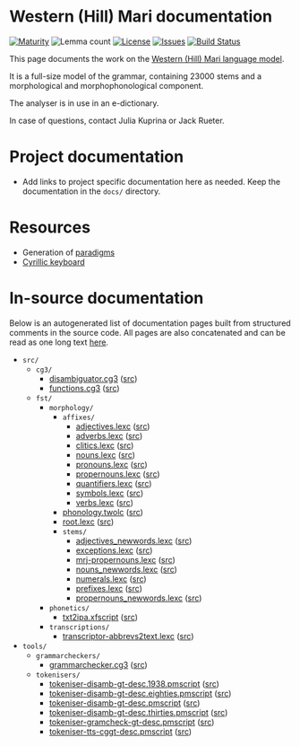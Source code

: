 # Western (Hill) Mari documentation

[![Maturity](https://img.shields.io/endpoint?url=https%3A%2F%2Fraw.githubusercontent.com%2Fgiellalt%2Flang-mrj%2Fgh-pages%2Fmaturity.json)](https://giellalt.github.io/MaturityClassification.html)
![Lemma count](https://img.shields.io/endpoint?url=https%3A%2F%2Fraw.githubusercontent.com%2Fgiellalt%2Flang-mrj%2Fgh-pages%2Flemmacount.json)
[![License](https://img.shields.io/github/license/giellalt/lang-mrj)](https://github.com/giellalt/lang-mrj/blob/main/LICENSE)
[![Issues](https://img.shields.io/github/issues/giellalt/lang-mrj)](https://github.com/giellalt/lang-mrj/issues)
[![Build Status](https://divvun-tc.giellalt.org/api/github/v1/repository/giellalt/lang-mrj/main/badge.svg)](https://github.com/giellalt/lang-mrj/actions)

This page documents the work on the [Western (Hill) Mari language model](http://github.com/giellalt/lang-mrj). 

It is a full-size
model of the grammar, containing 23000 stems and a 
morphological and morphophonological component.

The analyser is in use in an e-dictionary.

In case of questions, contact Julia Kuprina or Jack Rueter.

# Project documentation

* Add links to project specific documentation here as needed. Keep the documentation in the `docs/` directory.

# Resources

* Generation of [paradigms](http://giellatekno.uit.no/cgi/p-mrj.fi.html)
* [Cyrillic keyboard](https://gtsvn.uit.no/langtech/trunk/techdoc/keyboards/download/KyrilliskQWERTY.zip)

# In-source documentation

Below is an autogenerated list of documentation pages built from structured comments in the source code. All pages are also concatenated and can be read as one long text [here](mrj.md).

* `src/`
    * `cg3/`
        * [disambiguator.cg3](src-cg3-disambiguator.cg3.html) ([src](https://github.com/giellalt/lang-mrj/blob/main/src/cg3/disambiguator.cg3))
        * [functions.cg3](src-cg3-functions.cg3.html) ([src](https://github.com/giellalt/lang-mrj/blob/main/src/cg3/functions.cg3))
    * `fst/`
        * `morphology/`
            * `affixes/`
                * [adjectives.lexc](src-fst-morphology-affixes-adjectives.lexc.html) ([src](https://github.com/giellalt/lang-mrj/blob/main/src/fst/morphology/affixes/adjectives.lexc))
                * [adverbs.lexc](src-fst-morphology-affixes-adverbs.lexc.html) ([src](https://github.com/giellalt/lang-mrj/blob/main/src/fst/morphology/affixes/adverbs.lexc))
                * [clitics.lexc](src-fst-morphology-affixes-clitics.lexc.html) ([src](https://github.com/giellalt/lang-mrj/blob/main/src/fst/morphology/affixes/clitics.lexc))
                * [nouns.lexc](src-fst-morphology-affixes-nouns.lexc.html) ([src](https://github.com/giellalt/lang-mrj/blob/main/src/fst/morphology/affixes/nouns.lexc))
                * [pronouns.lexc](src-fst-morphology-affixes-pronouns.lexc.html) ([src](https://github.com/giellalt/lang-mrj/blob/main/src/fst/morphology/affixes/pronouns.lexc))
                * [propernouns.lexc](src-fst-morphology-affixes-propernouns.lexc.html) ([src](https://github.com/giellalt/lang-mrj/blob/main/src/fst/morphology/affixes/propernouns.lexc))
                * [quantifiers.lexc](src-fst-morphology-affixes-quantifiers.lexc.html) ([src](https://github.com/giellalt/lang-mrj/blob/main/src/fst/morphology/affixes/quantifiers.lexc))
                * [symbols.lexc](src-fst-morphology-affixes-symbols.lexc.html) ([src](https://github.com/giellalt/lang-mrj/blob/main/src/fst/morphology/affixes/symbols.lexc))
                * [verbs.lexc](src-fst-morphology-affixes-verbs.lexc.html) ([src](https://github.com/giellalt/lang-mrj/blob/main/src/fst/morphology/affixes/verbs.lexc))
            * [phonology.twolc](src-fst-morphology-phonology.twolc.html) ([src](https://github.com/giellalt/lang-mrj/blob/main/src/fst/morphology/phonology.twolc))
            * [root.lexc](src-fst-morphology-root.lexc.html) ([src](https://github.com/giellalt/lang-mrj/blob/main/src/fst/morphology/root.lexc))
            * `stems/`
                * [adjectives_newwords.lexc](src-fst-morphology-stems-adjectives_newwords.lexc.html) ([src](https://github.com/giellalt/lang-mrj/blob/main/src/fst/morphology/stems/adjectives_newwords.lexc))
                * [exceptions.lexc](src-fst-morphology-stems-exceptions.lexc.html) ([src](https://github.com/giellalt/lang-mrj/blob/main/src/fst/morphology/stems/exceptions.lexc))
                * [mrj-propernouns.lexc](src-fst-morphology-stems-mrj-propernouns.lexc.html) ([src](https://github.com/giellalt/lang-mrj/blob/main/src/fst/morphology/stems/mrj-propernouns.lexc))
                * [nouns_newwords.lexc](src-fst-morphology-stems-nouns_newwords.lexc.html) ([src](https://github.com/giellalt/lang-mrj/blob/main/src/fst/morphology/stems/nouns_newwords.lexc))
                * [numerals.lexc](src-fst-morphology-stems-numerals.lexc.html) ([src](https://github.com/giellalt/lang-mrj/blob/main/src/fst/morphology/stems/numerals.lexc))
                * [prefixes.lexc](src-fst-morphology-stems-prefixes.lexc.html) ([src](https://github.com/giellalt/lang-mrj/blob/main/src/fst/morphology/stems/prefixes.lexc))
                * [propernouns_newwords.lexc](src-fst-morphology-stems-propernouns_newwords.lexc.html) ([src](https://github.com/giellalt/lang-mrj/blob/main/src/fst/morphology/stems/propernouns_newwords.lexc))
        * `phonetics/`
            * [txt2ipa.xfscript](src-fst-phonetics-txt2ipa.xfscript.html) ([src](https://github.com/giellalt/lang-mrj/blob/main/src/fst/phonetics/txt2ipa.xfscript))
        * `transcriptions/`
            * [transcriptor-abbrevs2text.lexc](src-fst-transcriptions-transcriptor-abbrevs2text.lexc.html) ([src](https://github.com/giellalt/lang-mrj/blob/main/src/fst/transcriptions/transcriptor-abbrevs2text.lexc))
* `tools/`
    * `grammarcheckers/`
        * [grammarchecker.cg3](tools-grammarcheckers-grammarchecker.cg3.html) ([src](https://github.com/giellalt/lang-mrj/blob/main/tools/grammarcheckers/grammarchecker.cg3))
    * `tokenisers/`
        * [tokeniser-disamb-gt-desc.1938.pmscript](tools-tokenisers-tokeniser-disamb-gt-desc.1938.pmscript.html) ([src](https://github.com/giellalt/lang-mrj/blob/main/tools/tokenisers/tokeniser-disamb-gt-desc.1938.pmscript))
        * [tokeniser-disamb-gt-desc.eighties.pmscript](tools-tokenisers-tokeniser-disamb-gt-desc.eighties.pmscript.html) ([src](https://github.com/giellalt/lang-mrj/blob/main/tools/tokenisers/tokeniser-disamb-gt-desc.eighties.pmscript))
        * [tokeniser-disamb-gt-desc.pmscript](tools-tokenisers-tokeniser-disamb-gt-desc.pmscript.html) ([src](https://github.com/giellalt/lang-mrj/blob/main/tools/tokenisers/tokeniser-disamb-gt-desc.pmscript))
        * [tokeniser-disamb-gt-desc.thirties.pmscript](tools-tokenisers-tokeniser-disamb-gt-desc.thirties.pmscript.html) ([src](https://github.com/giellalt/lang-mrj/blob/main/tools/tokenisers/tokeniser-disamb-gt-desc.thirties.pmscript))
        * [tokeniser-gramcheck-gt-desc.pmscript](tools-tokenisers-tokeniser-gramcheck-gt-desc.pmscript.html) ([src](https://github.com/giellalt/lang-mrj/blob/main/tools/tokenisers/tokeniser-gramcheck-gt-desc.pmscript))
        * [tokeniser-tts-cggt-desc.pmscript](tools-tokenisers-tokeniser-tts-cggt-desc.pmscript.html) ([src](https://github.com/giellalt/lang-mrj/blob/main/tools/tokenisers/tokeniser-tts-cggt-desc.pmscript))
